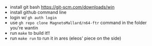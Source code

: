  - install git bash https://git-scm.com/downloads/win
 - install github command line
 - login w/ `gh auth login`
 - use `gh repo clone MagnetoMallard/n64-ftr` command in the folder you're wantin
 - run `make` to build it!!
 - run `make run` to run it in ares (eleos' piece on the side)